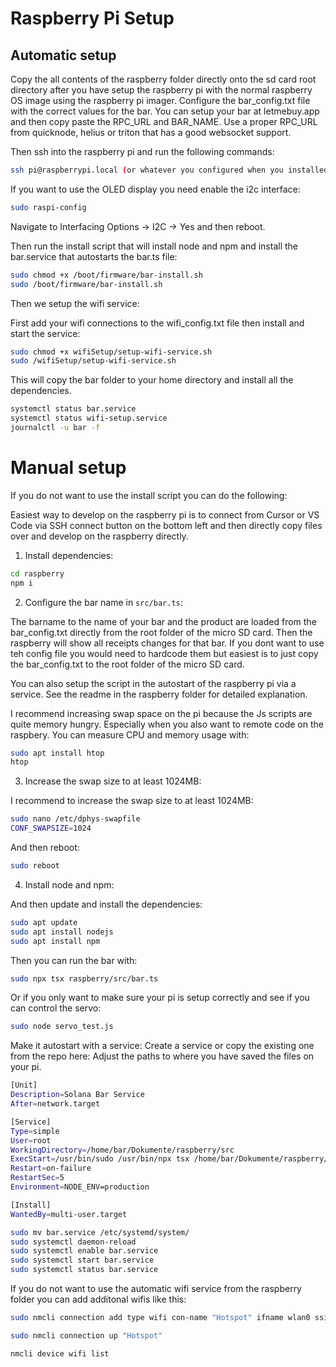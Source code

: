# Raspberry Pi Setup

## Automatic setup

Copy the all contents of the raspberry folder directly onto the sd card root directory after you have setup the raspberry pi with the normal raspberry OS image using the raspberry pi imager.
Configure the bar_config.txt file with the correct values for the bar. You can setup your bar at letmebuy.app and then copy paste the RPC_URL and BAR_NAME. Use a proper RPC_URL from quicknode, helius or triton that has a good websocket support.

Then ssh into the raspberry pi and run the following commands:

```bash
ssh pi@raspberrypi.local (or whatever you configured when you installed the raspberry pi os)
```

If you want to use the OLED display you need enable the i2c interface:

```bash
sudo raspi-config
```

Navigate to Interfacing Options -> I2C -> Yes and then reboot.

Then run the install script that will install node and npm and install the bar.service that autostarts the bar.ts file:

```bash
sudo chmod +x /boot/firmware/bar-install.sh
sudo /boot/firmware/bar-install.sh
```

Then we setup the wifi service:

First add your wifi connections to the wifi_config.txt file then install and start the service:

```bash
sudo chmod +x wifiSetup/setup-wifi-service.sh
sudo /wifiSetup/setup-wifi-service.sh
```

This will copy the bar folder to your home directory and install all the dependencies.

```bash
systemctl status bar.service
systemctl status wifi-setup.service
journalctl -u bar -f
```

# Manual setup

If you do not want to use the install script you can do the following:

Easiest way to develop on the raspberry pi is to connect from Cursor or VS Code via SSH connect button on the bottom left and then directly copy files over and develop on the raspberry directly.

1. Install dependencies:

```bash
cd raspberry
npm i
```

2. Configure the bar name in `src/bar.ts`:

The barname to the name of your bar and the product are loaded from the bar_config.txt directly from the root folder of the micro SD card. Then the raspberry will show all receipts changes for that bar. If you dont want to use teh config file you would need to hardcode them but easiest is to just copy the bar_config.txt to the root folder of the micro SD card.

You can also setup the script in the autostart of the raspberry pi via a service. See the readme in the raspberry folder for detailed explanation.

I recommend increasing swap space on the pi because the Js scripts are quite memory hungry. Especially when you also want to remote code on the raspbery. You can measure CPU and memory usage with:

```bash
sudo apt install htop
htop
```

3. Increase the swap size to at least 1024MB:

I recommend to increase the swap size to at least 1024MB:

```bash
sudo nano /etc/dphys-swapfile
CONF_SWAPSIZE=1024
```

And then reboot:

```bash
sudo reboot
```

4. Install node and npm:

And then update and install the dependencies:

```bash
sudo apt update
sudo apt install nodejs
sudo apt install npm
```

Then you can run the bar with:

```bash
sudo npx tsx raspberry/src/bar.ts
```

Or if you only want to make sure your pi is setup correctly and see if you can control the servo:

```bash
sudo node servo_test.js
```

Make it autostart with a service:
Create a service or copy the existing one from the repo here:
Adjust the paths to where you have saved the files on your pi.

```bash
[Unit]
Description=Solana Bar Service
After=network.target

[Service]
Type=simple
User=root
WorkingDirectory=/home/bar/Dokumente/raspberry/src
ExecStart=/usr/bin/sudo /usr/bin/npx tsx /home/bar/Dokumente/raspberry/src/bar.ts
Restart=on-failure
RestartSec=5
Environment=NODE_ENV=production

[Install]
WantedBy=multi-user.target
```

```bash
sudo mv bar.service /etc/systemd/system/
sudo systemctl daemon-reload
sudo systemctl enable bar.service
sudo systemctl start bar.service
sudo systemctl status bar.service
```

If you do not want to use the automatic wifi service from the raspberry folder you can add additonal wifis like this:

```bash
sudo nmcli connection add type wifi con-name "Hotspot" ifname wlan0 ssid "YouriPhoneSSID" wifi-sec.key-mgmt wpa-psk wifi-sec.psk "YouriPhonePassword" connection.autoconnect yes connection.autoconnect-priority 2

sudo nmcli connection up "Hotspot"

nmcli device wifi list
```
